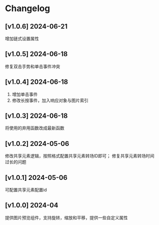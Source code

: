 # Changelog

## [v1.0.6] 2024-06-21

增加链式设置属性

## [v1.0.5] 2024-06-18

修复双击手势和单击事件冲突

## [v1.0.4] 2024-06-18

1. 增加单击事件
2. 修改长按事件，加入响应对象与图片索引

## [v1.0.3] 2024-06-18

将使用的弃用函数改成最新函数

## [v1.0.2] 2024-05-06

修改共享元素逻辑，按照格式配置共享元素转场ID即可；
修复共享元素转场时间过长的问题

## [v1.0.1] 2024-05-06

可配置共享元素配置id

## [v1.0.0] 2024-04

提供图片预览组件，支持旋转，缩放和平移，提供一些自定义属性